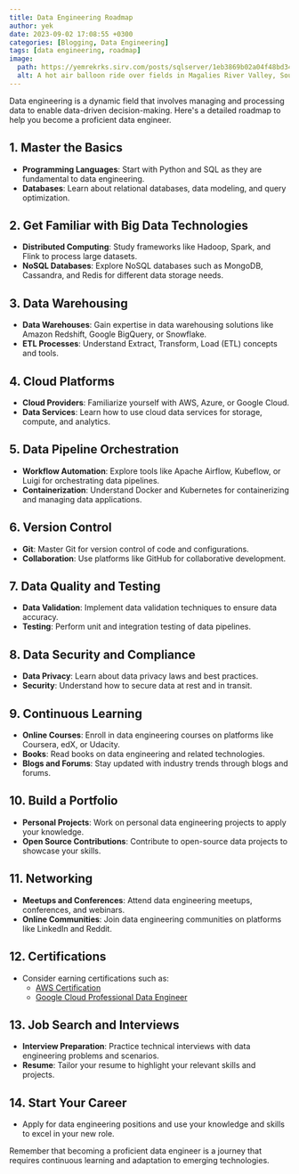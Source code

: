 ```yaml
---
title: Data Engineering Roadmap
author: yek
date: 2023-09-02 17:08:55 +0300
categories: [Blogging, Data Engineering]
tags: [data engineering, roadmap]
image:
  path: https://yemrekrks.sirv.com/posts/sqlserver/1eb3869b02a04f48bd346ea56012487c.jpg
  alt: A hot air balloon ride over fields in Magalies River Valley, South Africa
---
```


Data engineering is a dynamic field that involves managing and processing data to enable data-driven decision-making. Here's a detailed roadmap to help you become a proficient data engineer.

## 1. Master the Basics

- **Programming Languages**: Start with Python and SQL as they are fundamental to data engineering.
- **Databases**: Learn about relational databases, data modeling, and query optimization.

## 2. Get Familiar with Big Data Technologies

- **Distributed Computing**: Study frameworks like Hadoop, Spark, and Flink to process large datasets.
- **NoSQL Databases**: Explore NoSQL databases such as MongoDB, Cassandra, and Redis for different data storage needs.

## 3. Data Warehousing

- **Data Warehouses**: Gain expertise in data warehousing solutions like Amazon Redshift, Google BigQuery, or Snowflake.
- **ETL Processes**: Understand Extract, Transform, Load (ETL) concepts and tools.

## 4. Cloud Platforms

- **Cloud Providers**: Familiarize yourself with AWS, Azure, or Google Cloud.
- **Data Services**: Learn how to use cloud data services for storage, compute, and analytics.

## 5. Data Pipeline Orchestration

- **Workflow Automation**: Explore tools like Apache Airflow, Kubeflow, or Luigi for orchestrating data pipelines.
- **Containerization**: Understand Docker and Kubernetes for containerizing and managing data applications.

## 6. Version Control

- **Git**: Master Git for version control of code and configurations.
- **Collaboration**: Use platforms like GitHub for collaborative development.

## 7. Data Quality and Testing

- **Data Validation**: Implement data validation techniques to ensure data accuracy.
- **Testing**: Perform unit and integration testing of data pipelines.

## 8. Data Security and Compliance

- **Data Privacy**: Learn about data privacy laws and best practices.
- **Security**: Understand how to secure data at rest and in transit.

## 9. Continuous Learning

- **Online Courses**: Enroll in data engineering courses on platforms like Coursera, edX, or Udacity.
- **Books**: Read books on data engineering and related technologies.
- **Blogs and Forums**: Stay updated with industry trends through blogs and forums.

## 10. Build a Portfolio

- **Personal Projects**: Work on personal data engineering projects to apply your knowledge.
- **Open Source Contributions**: Contribute to open-source data projects to showcase your skills.

## 11. Networking

- **Meetups and Conferences**: Attend data engineering meetups, conferences, and webinars.
- **Online Communities**: Join data engineering communities on platforms like LinkedIn and Reddit.

## 12. Certifications

- Consider earning certifications such as:
  - [AWS Certification](https://aws.amazon.com/certification/?nc2=h_ql_le_tc_c)
  - [Google Cloud Professional Data Engineer](https://cloud.google.com/certifications/professional-data-engineer)

## 13. Job Search and Interviews

- **Interview Preparation**: Practice technical interviews with data engineering problems and scenarios.
- **Resume**: Tailor your resume to highlight your relevant skills and projects.

## 14. Start Your Career

- Apply for data engineering positions and use your knowledge and skills to excel in your new role.

Remember that becoming a proficient data engineer is a journey that requires continuous learning and adaptation to emerging technologies.
